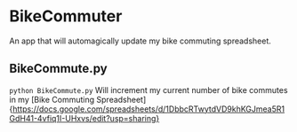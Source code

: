 # BikeCommuter
An app that will automagically update my bike commuting spreadsheet.

## BikeCommute.py

`python BikeCommute.py` Will increment my current number of bike commutes in my [Bike Commuting Spreadsheet]{https://docs.google.com/spreadsheets/d/1DbbcRTwytdVD9khKGJmea5R1GdH41-4vfiq1I-UHxvs/edit?usp=sharing}
